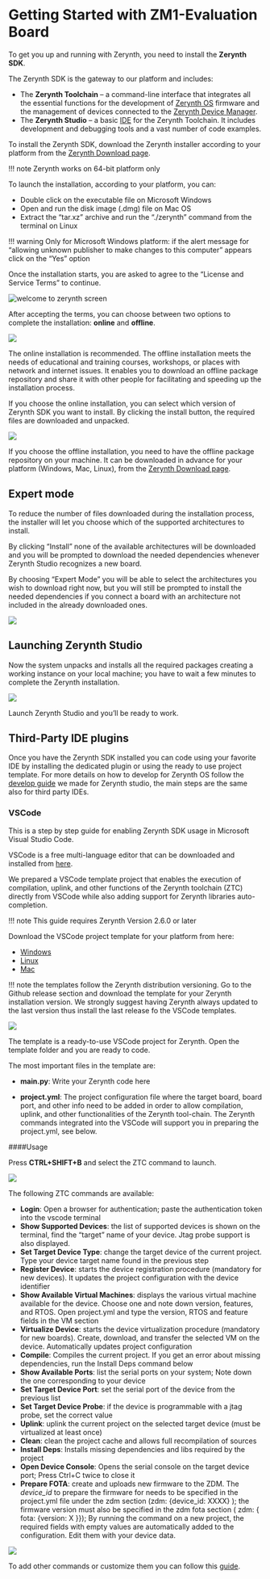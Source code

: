 # Getting Started with ZM1-Evaluation Board

To get you up and running with Zerynth, you need to install the **Zerynth SDK**.

The Zerynth SDK is the gateway to our platform and includes:

- The **Zerynth Toolchain** – a command-line interface that integrates all the essential functions for the development of [Zerynth OS](../reference/guide/docs/zos.md) firmware and the management of devices connected to the [Zerynth Device Manager](../deploy/index.md).
- The **Zerynth Studio** – a basic [IDE](../reference/core/studio/docs/index.md) for the Zerynth Toolchain. It includes development and debugging tools and a vast number of code examples.




To install the Zerynth SDK, download the Zerynth installer according to your platform from the [Zerynth Download page](https://www.zerynth.com/zsdk/).

!!! note
	Zerynth works on 64-bit platform only

To launch the installation, according to your platform, you can:

-   Double click on the executable file on Microsoft Windows
-   Open and run the disk image (.dmg) file on Mac OS
-   Extract the “tar.xz” archive and run the “./zerynth” command from the terminal on Linux



!!! warning
	Only for Microsoft Windows platform: if the alert message for “allowing unknown publisher to make changes to this computer” appears click on the “Yes” option

Once the installation starts, you are asked to agree to the “License and Service Terms” to continue.

![welcome to zerynth screen](img/welcome%20to%20zerynth.jpg)

After accepting the terms, you can choose between two options to complete the installation: **online** and **offline**.

![](img/online%20ofline%20zerynth%20zdm.jpg)

The online installation is recommended. The offline installation meets the needs of educational and training courses, workshops, or places with network and internet issues. It enables you to download an offline package repository and share it with other people for facilitating and speeding up the installation process.

If you choose the online installation, you can select which version of Zerynth SDK you want to install. By clicking the install button, the required files are downloaded and unpacked.


![](img/select%20version.jpg)

If you choose the offline installation, you need to have the offline package repository on your machine. It can be downloaded in advance for your platform (Windows, Mac, Linux), from the [Zerynth Download page](https://www.zerynth.com/zsdk/).



## Expert mode

To reduce the number of files downloaded during the installation process, the installer will let you choose which of the supported architectures to install.

By clicking “Install” none of the available architectures will be downloaded and you will be prompted to download the needed dependencies whenever Zerynth Studio recognizes a new board.

By choosing “Expert Mode” you will be able to select the architectures you wish to download right now, but you will still be prompted to install the needed dependencies if you connect a board with an architecture not included in the already downloaded ones.

![](img/select%20architecture.jpg)

## Launching Zerynth Studio

Now the system unpacks and installs all the required packages creating a working instance on your local machine; you have to wait a few minutes to complete the Zerynth installation.

![](img/instaling%20zerynth.jpg)

Launch Zerynth Studio and you’ll be ready to work.


## Third-Party IDE plugins

Once you have the Zerynth SDK installed you can code using your favorite IDE by installing the dedicated plugin or using the ready to use project template. For more details on how to develop for Zerynth OS follow the [develop guide](../develop/index.md) we made for Zerynth studio, the main steps are the same also for third party IDEs.

### VSCode

This is a step by step guide for enabling Zerynth SDK usage in Microsoft Visual Studio Code.

VSCode is a free multi-language editor that can be downloaded and installed from [here](https://code.visualstudio.com/download).

We prepared a VSCode template project that enables the execution of compilation, uplink, and other functions of the Zerynth toolchain (ZTC) directly from VSCode while also adding support for Zerynth libraries auto-completion.

!!! note
	This guide requires Zerynth Version 2.6.0 or later


Download the VSCode project template for your platform from here:

-   [Windows](https://github.com/zerynth/vscode-template-windows)
-   [Linux](https://github.com/zerynth/vscode-template-linux)
-   [Mac](https://github.com/zerynth/vscode-template-mac)


!!! note
	 the templates follow the Zerynth distribution versioning. Go to the Github release section and download the template for your Zerynth installation version. We strongly suggest having Zerynth always updated to the last version thus install the last release fo the VSCode templates.



![](img/getting%20started%20zdm%203.png)


The template is a ready-to-use VSCode project for Zerynth. Open the template folder and you are ready to code.

The most important files in the template are:

-  **main.py**: Write your Zerynth code here

-  **project.yml**: The project configuration file where the target board, board port, and other info need to be added in order to allow compilation, uplink, and other functionalities of the Zerynth tool-chain. The Zerynth commands integrated into the VSCode will support you in preparing the project.yml, see below.


####Usage

Press **CTRL+SHIFT+B** and select the ZTC command to launch.



![](img/getting%20started%20zdm%201.png)



The following ZTC commands are available:

-   **Login**: Open a browser for authentication; paste the authentication token into the vscode terminal
-   **Show Supported Devices**: the list of supported devices is shown on the terminal, find the “target” name of your device. Jtag probe support is also displayed.
-   **Set Target Device Type**: change the target device of the current project. Type your device target name found in the previous step
-   **Register Device**: starts the device registration procedure (mandatory for new devices). It updates the project configuration with the device identifier
-   **Show Available Virtual Machines**: displays the various virtual machine available for the device. Choose one and note down version, features, and RTOS. Open project.yml and type the version, RTOS and feature fields in the VM section
-   **Virtualize Device**: starts the device virtualization procedure (mandatory for new boards). Create, download, and transfer the selected VM on the device. Automatically updates project configuration
-   **Compile**: Compiles the current project. If you get an error about missing dependencies, run the Install Deps command below
-   **Show Available Ports**: list the serial ports on your system; Note down the one corresponding to your device
-   **Set Target Device Port**: set the serial port of the device from the previous list
-   **Set Target Device Probe**: if the device is programmable with a jtag probe, set the correct value
-   **Uplink**: uplink the current project on the selected target device (must be virtualized at least once)
-   **Clean**: clean the project cache and allows full recompilation of sources
-   **Install Deps**: Installs missing dependencies and libs required by the project
-   **Open Device Console**: Opens the serial console on the target device port; Press Ctrl+C twice to close it
-   **Prepare FOTA**: create and uploads new firmware to the ZDM. The *device_id* to prepare the firmware for needs to be specified in the project.yml file under the zdm section (zdm: {device_id: XXXX} ); the firmware version must also be specified in the zdm fota section ( zdm: { fota: {version: X }}); By running the command on a new project, the required fields with empty values are automatically added to the configuration. Edit them with your device data.


![](img/getting%20started%20zdm%202.png)


To add other commands or customize them you can follow this [guide](https://code.visualstudio.com/docs/editor/tasks#vscode).
